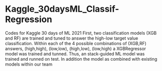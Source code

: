 # Kaggle_30daysML_Classif-Regression
Codes for Kaggle 30 days of ML 2021
First, two classification models (XGB and RF) are trained and tuned to answer the high-low target value classification.
Within each of the 4 possible combinations of (XGB,RF) answers, (high,high), (low,low), (high,low), (low,high) a XGBRegressor model was trained and tunned.
Thus, an stack-guided ML model was trained and runned on test. In addition the model as combined with existing models within our team
